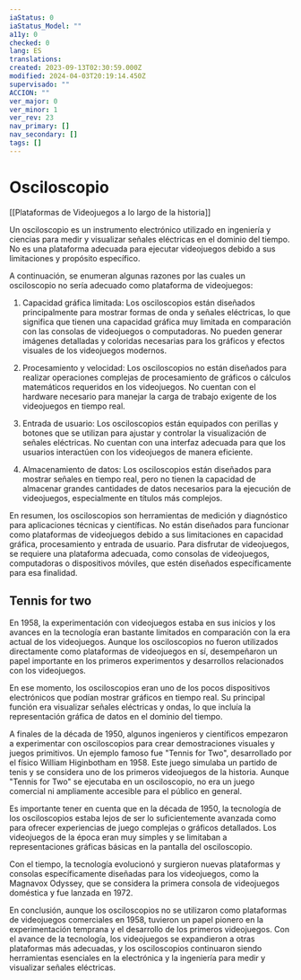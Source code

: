 ```yaml
---
iaStatus: 0
iaStatus_Model: ""
a11y: 0
checked: 0
lang: ES
translations: 
created: 2023-09-13T02:30:59.000Z
modified: 2024-04-03T20:19:14.450Z
supervisado: ""
ACCION: ""
ver_major: 0
ver_minor: 1
ver_rev: 23
nav_primary: []
nav_secondary: []
tags: []
---
```

# Osciloscopio

[[Plataformas de Videojuegos a lo largo de la historia]]
  
Un osciloscopio es un instrumento electrónico utilizado en ingeniería y ciencias para medir y visualizar señales eléctricas en el dominio del tiempo. No es una plataforma adecuada para ejecutar videojuegos debido a sus limitaciones y propósito específico.

A continuación, se enumeran algunas razones por las cuales un osciloscopio no sería adecuado como plataforma de videojuegos:

1. Capacidad gráfica limitada: Los osciloscopios están diseñados principalmente para mostrar formas de onda y señales eléctricas, lo que significa que tienen una capacidad gráfica muy limitada en comparación con las consolas de videojuegos o computadoras. No pueden generar imágenes detalladas y coloridas necesarias para los gráficos y efectos visuales de los videojuegos modernos.
    
2. Procesamiento y velocidad: Los osciloscopios no están diseñados para realizar operaciones complejas de procesamiento de gráficos o cálculos matemáticos requeridos en los videojuegos. No cuentan con el hardware necesario para manejar la carga de trabajo exigente de los videojuegos en tiempo real.
    
3. Entrada de usuario: Los osciloscopios están equipados con perillas y botones que se utilizan para ajustar y controlar la visualización de señales eléctricas. No cuentan con una interfaz adecuada para que los usuarios interactúen con los videojuegos de manera eficiente.
    
4. Almacenamiento de datos: Los osciloscopios están diseñados para mostrar señales en tiempo real, pero no tienen la capacidad de almacenar grandes cantidades de datos necesarios para la ejecución de videojuegos, especialmente en títulos más complejos.
    

En resumen, los osciloscopios son herramientas de medición y diagnóstico para aplicaciones técnicas y científicas. No están diseñados para funcionar como plataformas de videojuegos debido a sus limitaciones en capacidad gráfica, procesamiento y entrada de usuario. Para disfrutar de videojuegos, se requiere una plataforma adecuada, como consolas de videojuegos, computadoras o dispositivos móviles, que estén diseñados específicamente para esa finalidad.

## Tennis for two

En 1958, la experimentación con videojuegos estaba en sus inicios y los avances en la tecnología eran bastante limitados en comparación con la era actual de los videojuegos. Aunque los osciloscopios no fueron utilizados directamente como plataformas de videojuegos en sí, desempeñaron un papel importante en los primeros experimentos y desarrollos relacionados con los videojuegos.

En ese momento, los osciloscopios eran uno de los pocos dispositivos electrónicos que podían mostrar gráficos en tiempo real. Su principal función era visualizar señales eléctricas y ondas, lo que incluía la representación gráfica de datos en el dominio del tiempo.

A finales de la década de 1950, algunos ingenieros y científicos empezaron a experimentar con osciloscopios para crear demostraciones visuales y juegos primitivos. Un ejemplo famoso fue "Tennis for Two", desarrollado por el físico William Higinbotham en 1958. Este juego simulaba un partido de tenis y se considera uno de los primeros videojuegos de la historia. Aunque "Tennis for Two" se ejecutaba en un osciloscopio, no era un juego comercial ni ampliamente accesible para el público en general.

Es importante tener en cuenta que en la década de 1950, la tecnología de los osciloscopios estaba lejos de ser lo suficientemente avanzada como para ofrecer experiencias de juego complejas o gráficos detallados. Los videojuegos de la época eran muy simples y se limitaban a representaciones gráficas básicas en la pantalla del osciloscopio.

Con el tiempo, la tecnología evolucionó y surgieron nuevas plataformas y consolas específicamente diseñadas para los videojuegos, como la Magnavox Odyssey, que se considera la primera consola de videojuegos doméstica y fue lanzada en 1972.

En conclusión, aunque los osciloscopios no se utilizaron como plataformas de videojuegos comerciales en 1958, tuvieron un papel pionero en la experimentación temprana y el desarrollo de los primeros videojuegos. Con el avance de la tecnología, los videojuegos se expandieron a otras plataformas más adecuadas, y los osciloscopios continuaron siendo herramientas esenciales en la electrónica y la ingeniería para medir y visualizar señales eléctricas.